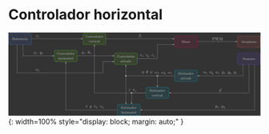 # Controlador horizontal

![Architecture - Horizontal Controller](../../architecture/images/architecture_horizontal_controller.svg){: width=100% style="display: block; margin: auto;" }
